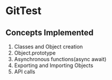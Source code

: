 # GitTest

## Concepts Implemented
1. Classes and Object creation
2. Object.prototype
3. Asynchronous functions(async await)
4. Exporting and Importing Objects
5. API calls
